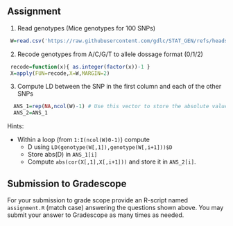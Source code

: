 
## Assignment

1) Read genotypes
 (Mice genotypes for 100 SNPs)

```r
 W=read.csv('https://raw.githubusercontent.com/gdlc/STAT_GEN/refs/heads/main/DATA/100_mice_snps.csv',row.names=1)
```

2) Recode genotypes from A/C/G/T to allele dossage format (0/1/2)

```r
 recode=function(x){ as.integer(factor(x))-1 }
 X=apply(FUN=recode,X=W,MARGIN=2)
```

3) Compute LD between the SNP in the first column and each of the other SNPs

```r
  ANS_1=rep(NA,ncol(W)-1) # Use this vector to store the absolute value of D
  ANS_2=ANS_1
```

Hints:
  - Within a loop (from `1:I(ncol(W)0-1)`) compute
     - D using `LD(genotype(W[,1]),genotype(W[,i+1]))$D`
     - Store abs(D) in `ANS_1[i]`
     - Compute `abs(cor(X[,1],X[,i+1]))` and store it in `ANS_2[i]`.

## Submission to Gradescope

For your submission to grade scope provide an R-script named `assignment.R` (match case) answering the questions shown above. You may submit your answer to Gradescope as many times as needed.

